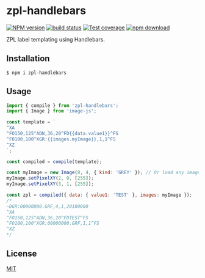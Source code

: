 # zpl-handlebars

[![NPM version][npm-image]][npm-url]
[![build status][travis-image]][travis-url]
[![Test coverage][codecov-image]][codecov-url]
[![npm download][download-image]][download-url]

ZPL label templating using Handlebars.

## Installation

`$ npm i zpl-handlebars`

## Usage

```js
import { compile } from 'zpl-handlebars';
import { Image } from 'image-js';

const template = `
^XA
^FO150,125^ADN,36,20^FD{{data.value1}}^FS
^FO100,100^XGR:{{images.myImage}},1,1^FS
^XZ
`;

const compiled = compile(template);

const myImage = new Image(8, 4, { kind: 'GREY' }); // Or load any image with Image.load()
myImage.setPixelXY(2, 0, [255]);
myImage.setPixelXY(3, 1, [255]);

const zpl = compiled({ data: { value1: 'TEST' }, images: myImage });
/*
~DGR:00000000.GRF,4,1,20100000
^XA
^FO150,125^ADN,36,20^FDTEST^FS
^FO100,100^XGR:00000000.GRF,1,1^FS
^XZ
*/
```

## License

[MIT](./LICENSE)

[npm-image]: https://img.shields.io/npm/v/zpl-handlebars.svg?style=flat-square
[npm-url]: https://www.npmjs.com/package/zpl-handlebars
[travis-image]: https://img.shields.io/travis/com/zakodium/zpl-handlebars/master.svg?style=flat-square
[travis-url]: https://travis-ci.com/zakodium/zpl-handlebars
[codecov-image]: https://img.shields.io/codecov/c/github/zakodium/zpl-handlebars.svg?style=flat-square
[codecov-url]: https://codecov.io/gh/zakodium/zpl-handlebars
[download-image]: https://img.shields.io/npm/dm/zpl-handlebars.svg?style=flat-square
[download-url]: https://www.npmjs.com/package/zpl-handlebars
